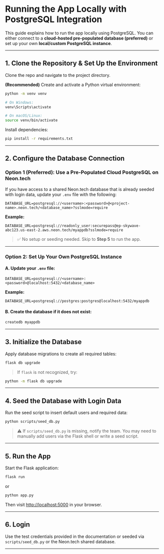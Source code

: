 # Running the App Locally with PostgreSQL Integration

This guide explains how to run the app locally using PostgreSQL. You can either connect to a **cloud-hosted pre-populated database (preferred)** or set up your own **local/custom PostgreSQL instance**.

---

## 1. Clone the Repository & Set Up the Environment

Clone the repo and navigate to the project directory.

**(Recommended)** Create and activate a Python virtual environment:

```bash
python -m venv venv

# On Windows:
venv\Scripts\activate

# On macOS/Linux:
source venv/bin/activate
````

Install dependencies:

```bash
pip install -r requirements.txt
```

---

## 2. Configure the Database Connection

### Option 1 (Preferred): Use a Pre-Populated Cloud PostgreSQL on Neon.tech

If you have access to a shared Neon.tech database that is already seeded with login data, update your `.env` file with the following:

```env
DATABASE_URL=postgresql://<username>:<password>@<project-name>.neon.tech/<database_name>?sslmode=require
```

**Example:**

```env
DATABASE_URL=postgresql://readonly_user:securepass@ep-skywave-abc123.us-east-2.aws.neon.tech/myappdb?sslmode=require
```

> ✅ No setup or seeding needed. Skip to **Step 5** to run the app.

---

### Option 2: Set Up Your Own PostgreSQL Instance

#### A. Update your `.env` file:

```env
DATABASE_URL=postgresql://<username>:<password>@localhost:5432/<database_name>
```

**Example:**

```env
DATABASE_URL=postgresql://postgres:postgres@localhost:5432/myappdb
```

#### B. Create the database if it does not exist:

```bash
createdb myappdb
```

---

## 3. Initialize the Database

Apply database migrations to create all required tables:

```bash
flask db upgrade
```

> If `flask` is not recognized, try:

```bash
python -m flask db upgrade
```

---

## 4. Seed the Database with Login Data

Run the seed script to insert default users and required data:

```bash
python scripts/seed_db.py
```

> ⚠️ If `scripts/seed_db.py` is missing, notify the team. You may need to manually add users via the Flask shell or write a seed script.

---

## 5. Run the App

Start the Flask application:

```bash
flask run
```

or

```bash
python app.py
```

Then visit [http://localhost:5000](http://localhost:5000) in your browser.

---

## 6. Login

Use the test credentials provided in the documentation or seeded via `scripts/seed_db.py` or the Neon.tech shared database.

---